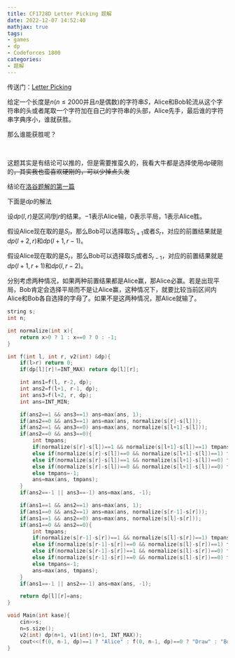 ```yaml
---
title: CF1728D Letter Picking 题解
date: 2022-12-07 14:52:40
mathjax: true
tags:
- games
- dp
- Codeforces 1800
categories:
- 题解
---
```

传送门：[Letter Picking](https://codeforces.com/problemset/problem/1728/D)

给定一个长度是$n(n \leq 2000 \text{并且} n \text{是偶数})$的字符串$S$，Alice和Bob轮流从这个字符串的头或者尾取一个字符加在自己的字符串的头部，Alice先手，最后谁的字符串字典序小，谁就获胜。

那么谁能获胜呢？

<!-- more -->

<br/>

这题其实是有结论可以推的，但是需要推蛮久的，我看大牛都是选择使用$dp$硬刚的~~，其实我也蛮喜欢硬刚的，可以少掉点头发~~

结论在[洛谷题解的第一篇](https://www.luogu.com.cn/blog/593300/solution-cf1728d)

下面是$dp$的解法

设$dp(l,r)$是区间$l$到$r$的结果。$-1$表示Alice输，$0$表示平局，$1$表示Alice胜。

假设Alice现在取的是$S_l$，那么Bob可以选择取$S_{l+1}$或者$S_r$，对应的前置结果就是$dp(l+2, r)$和$dp(l+1, r-1)$。

假设Alice现在取的是$S_r$，那么Bob可以选择取$S_{l}$或者$S_{r-1}$，对应的前置结果就是$dp(l+1, r+1)$和$dp(l, r-2)$。

分别考虑两种情况，如果两种前置结果都是Alice赢，那Alice必赢。若是出现平局，Bob肯定会选择平局而不是让Alice赢，这种情况下，就要比较当前区间内Alice和Bob各自选择的字母了。如果不是这两种情况，那Alice就输了。

``` cpp
string s;
int n;

int normalize(int x){
	return x>0 ? 1 : x==0 ? 0 : -1;
}

int f(int l, int r, v2(int) &dp){
	if(l>r) return 0;
	if(dp[l][r]!=INT_MAX) return dp[l][r];

	int ans1=f(l, r-2, dp);
	int ans2=f(l+1, r-1, dp);
	int ans3=f(l+2, r, dp);
	int ans=INT_MIN;

	if(ans2==1 && ans3==1) ans=max(ans, 1);
	if(ans2==0 && ans3==1) ans=max(ans, normalize(s[r]-s[l]));
	if(ans2==1 && ans3==0) ans=max(ans, normalize(s[l+1]-s[l]));
	if(ans2==0 && ans3==0){
		int tmpans;
		if(normalize(s[r]-s[l])==1 && normalize(s[l+1]-s[l])==1) tmpans=1;
		else if(normalize(s[r]-s[l])==0 && normalize(s[l+1]-s[l])==1) tmpans=0;
		else if(normalize(s[r]-s[l])==1 && normalize(s[l+1]-s[l])==0) tmpans=0;
		else if(normalize(s[r]-s[l])==0 && normalize(s[l+1]-s[l])==0) tmpans=0;
		else tmpans=-1;
		ans=max(ans, tmpans);
	}
	if(ans2==-1 || ans3==-1) ans=max(ans, -1);

	if(ans1==1 && ans2==1) ans=max(ans, 1);
	if(ans1==0 && ans2==1) ans=max(ans, normalize(s[r-1]-s[r]));
	if(ans1==1 && ans2==0) ans=max(ans, normalize(s[l]-s[r]));
	if(ans1==0 && ans2==0){
		int tmpans;
		if(normalize(s[r-1]-s[r])==1 && normalize(s[l]-s[r])==1) tmpans=1;
		else if(normalize(s[r-1]-s[r])==0 && normalize(s[l]-s[r])==1) tmpans=0;
		else if(normalize(s[r-1]-s[r])==1 && normalize(s[l]-s[r])==0) tmpans=0;
		else if(normalize(s[r-1]-s[r])==0 && normalize(s[l]-s[r])==0) tmpans=0;
		else tmpans=-1;
		ans=max(ans, tmpans);
	}
	if(ans1==-1 || ans2==-1) ans=max(ans, -1);

	return dp[l][r]=ans;
}

void Main(int kase){
	cin>>s;
	n=s.size();
	v2(int) dp(n+1, v1(int)(n+1, INT_MAX));
	cout<<(f(0, n-1, dp)==1 ? "Alice" : f(0, n-1, dp)==0 ? "Draw" : "Bob")<<endl;
}
```